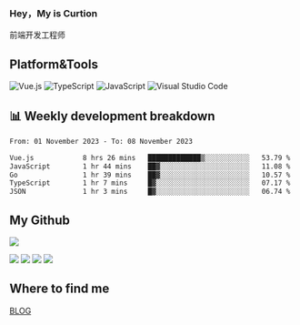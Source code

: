 ### Hey，My is Curtion
前端开发工程师
## Platform&Tools

![Vue.js](https://img.shields.io/badge/-Vue.js-4FC08D?style=flat-square&logo=Vue.js&logoColor=white)
![TypeScript](https://img.shields.io/badge/-TypeScript-007ACC?style=flat-square&logo=typescript&logoColor=white)
![JavaScript](https://img.shields.io/badge/-JavaScript-F7DF1E?style=flat-square&logo=javascript&logoColor=black)
![Visual Studio Code](https://img.shields.io/badge/-VSCode-007ACC?style=flat-square&logo=Visual-Studio-Code&logoColor=white)

## 📊 Weekly development breakdown

<!--START_SECTION:waka-->

```txt
From: 01 November 2023 - To: 08 November 2023

Vue.js            8 hrs 26 mins   █████████████▒░░░░░░░░░░░   53.79 %
JavaScript        1 hr 44 mins    ██▓░░░░░░░░░░░░░░░░░░░░░░   11.08 %
Go                1 hr 39 mins    ██▓░░░░░░░░░░░░░░░░░░░░░░   10.57 %
TypeScript        1 hr 7 mins     █▓░░░░░░░░░░░░░░░░░░░░░░░   07.17 %
JSON              1 hr 3 mins     █▓░░░░░░░░░░░░░░░░░░░░░░░   06.74 %
```

<!--END_SECTION:waka-->

## My Github

![](http://github-profile-summary-cards.vercel.app/api/cards/profile-details?username=curtion&theme=nord_bright)

![](http://github-profile-summary-cards.vercel.app/api/cards/stats?username=curtion&theme=nord_bright)
![](http://github-profile-summary-cards.vercel.app/api/cards/productive-time?username=curtion&theme=nord_bright&utcOffset=8)
![](http://github-profile-summary-cards.vercel.app/api/cards/repos-per-language?username=curtion&theme=nord_bright)
![](http://github-profile-summary-cards.vercel.app/api/cards/most-commit-language?username=curtion&theme=nord_bright)

## Where to find me

[BLOG](https://blog.3gxk.net)
